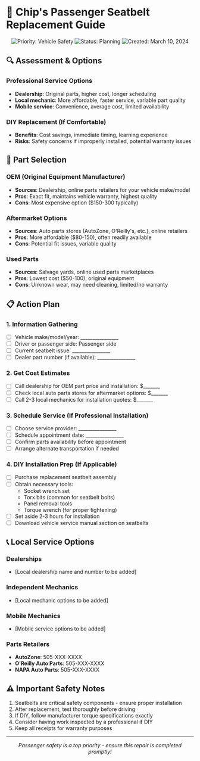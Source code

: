 # 🚗 Chip's Passenger Seatbelt Replacement Guide

<div align="center">
  <img src="https://img.shields.io/badge/Priority-Vehicle_Safety-red" alt="Priority: Vehicle Safety">
  <img src="https://img.shields.io/badge/Status-Planning-yellow" alt="Status: Planning">
  <img src="https://img.shields.io/badge/Created-March_10_2024-blue" alt="Created: March 10, 2024">
</div>

## 🔍 Assessment & Options

### Professional Service Options
- **Dealership**: Original parts, higher cost, longer scheduling
- **Local mechanic**: More affordable, faster service, variable part quality
- **Mobile service**: Convenience, average cost, limited availability

### DIY Replacement (If Comfortable)
- **Benefits**: Cost savings, immediate timing, learning experience
- **Risks**: Safety concerns if improperly installed, potential warranty issues

## 🛒 Part Selection

### OEM (Original Equipment Manufacturer)
- **Sources**: Dealership, online parts retailers for your vehicle make/model
- **Pros**: Exact fit, maintains vehicle warranty, highest quality
- **Cons**: Most expensive option ($150-300 typically)

### Aftermarket Options
- **Sources**: Auto parts stores (AutoZone, O'Reilly's, etc.), online retailers
- **Pros**: More affordable ($80-150), often readily available
- **Cons**: Potential fit issues, variable quality

### Used Parts
- **Sources**: Salvage yards, online used parts marketplaces
- **Pros**: Lowest cost ($50-100), original equipment
- **Cons**: Unknown wear, may need cleaning, limited/no warranty

## 📋 Action Plan

### 1. Information Gathering
- [ ] Vehicle make/model/year: ________________
- [ ] Driver or passenger side: Passenger side
- [ ] Current seatbelt issue: ________________
- [ ] Dealer part number (if available): ________________

### 2. Get Cost Estimates
- [ ] Call dealership for OEM part price and installation: $_______
- [ ] Check local auto parts stores for aftermarket options: $_______
- [ ] Call 2-3 local mechanics for installation quotes: $_______

### 3. Schedule Service (If Professional Installation)
- [ ] Choose service provider: ________________
- [ ] Schedule appointment date: ________________
- [ ] Confirm parts availability before appointment
- [ ] Arrange alternate transportation if needed

### 4. DIY Installation Prep (If Applicable)
- [ ] Purchase replacement seatbelt assembly
- [ ] Obtain necessary tools:
  - Socket wrench set
  - Torx bits (common for seatbelt bolts)
  - Panel removal tools
  - Torque wrench (for proper tightening)
- [ ] Set aside 2-3 hours for installation
- [ ] Download vehicle service manual section on seatbelts

## 📞 Local Service Options

### Dealerships
- [Local dealership name and number to be added]

### Independent Mechanics
- [Local mechanic options to be added]

### Mobile Mechanics
- [Mobile service options to be added]

### Parts Retailers
- **AutoZone**: 505-XXX-XXXX
- **O'Reilly Auto Parts**: 505-XXX-XXXX
- **NAPA Auto Parts**: 505-XXX-XXXX

## ⚠️ Important Safety Notes

1. Seatbelts are critical safety components - ensure proper installation
2. After replacement, test thoroughly before driving
3. If DIY, follow manufacturer torque specifications exactly
4. Consider having work inspected by a professional if DIY
5. Keep all receipts for warranty purposes

---

<div align="center">
  <p><i>Passenger safety is a top priority - ensure this repair is completed promptly!</i></p>
</div> 